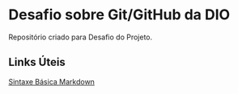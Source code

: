 # Desafio sobre Git/GitHub da DIO
Repositório criado para Desafio do Projeto.

## Links Úteis
[Sintaxe Básica Markdown](https://www.markdownguide.org/basic-syntax/)

